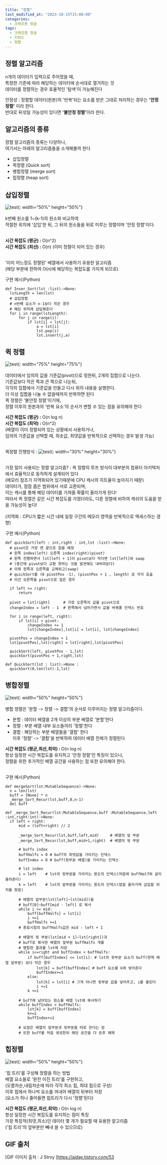 ```yaml
---
title: "정렬"
last_modified_at: "2023-10-15T15:00:00"
categories:
  - 크래프톤 정글
tags:
  - 크래프톤 정글
  - 키워드
  - 정렬
---
```


## 정렬 알고리즘
 n개의 데이터가 입력으로 주어졌을 때, <br>
 특정한 기준에 따라 해당하는 데이터에 순서대로 열거하는 것<br>
 데이터를 정렬하는 경우 효율적인 '탐색'이 가능해진다<br>

 안정성
 : 정렬할 데이터(원본)의 '반복'되는 요소를 받은 그대로 처리하는 경우는 <b>'안정 정렬'</b> 이라 한다.<br>
   반대로 뒤섞일 가능성이 있다면 <b>'불안정 정렬'</b>이라 한다.

## 알고리즘의 종류
 정렬 알고리즘의 종류는 다양하나,<br> 여기서는 아래의 알고리즘들을 소개해볼까 한다<br>
 - 삽입정렬
 - 퀵정렬   (Quick sort)
 - 병합정렬 (merge sort)
 - 힙정렬   (heap sort)

## 삽입정렬
 ![test](https://user-images.githubusercontent.com/43630972/275307101-5f4bfa39-a858-4537-b903-50b947fd1600.gif){: width="50%" height="50%"}<br><br>
 k번째 원소를 1~(k-1)의 원소와 비교하여<br>
 적절한 위치에 '삽입'한 뒤, 그 뒤의 원소들을 뒤로 미루는 정렬이며 '안정 정렬'이다.<br><br>
 
 <b>시간 복잡도 (평균) : </b> O(n^2) <br>
 <b>시간 복잡도 (최선) : </b> O(n) (이미 정렬이 되어 있는 경우)<br><br>

 '이미 어느정도 정렬된' 배열에서 사용하기 유용한 알고리즘<br>
 (해당 부분에 한하여 O(n)에 해당하는 복잡도를 가지게 되므로)

구현 예시(Python)
  ```
  def Inser_Sort(lst :list)->None:
    lstLength = len(lst)
    # 삽입정렬
    # n번째 요소가 n-1보다 작은 경우
    # 해당 위치에 삽입해준다
    for i in range(lstLength):
        for j in range(i):
            if lst[i] < lst[j]:
                a = lst[i]
                lst.pop(i)
                lst.insert(j,a)
  ```
## 퀵 정렬
 ![test](https://user-images.githubusercontent.com/43630972/275309480-a79dd221-f799-4687-a219-7b6e071bc6fd.png){: width="75%" height="75%"}<br><br>
 데이터에서 임의의 값을 기준값(pivot)으로 정한뒤, 2개의 집합으로 나눈다.<br>
 기준값보다 작은 쪽과 큰 쪽으로 나눈뒤,<br>
 각각의 집합에서 기준값을 만들고 다시 위의 내용을 실행한다.<br>
 더 이상 집합을 나눌 수 없을때까지 반복하면 된다<br>
 퀵 정렬은 '불안정 정렬'이기에,<br> 정렬 이후의 원본과의 '반복 요소'의 순서가 변할 수 있는 점을 유의해야 한다<br>

 <b>시간 복잡도 (평균) : </b> O(n log n) <br>
 <b>시간 복잡도 (최악) : </b> O(n^2) <br>(배열이 이미 정렬되어 있는 상황에서 사용하거나,<br> 임의의 기준값을 선택할 때, 최솟값, 최댓값을 반복적으로 선택하는 경우 발생 가능)<br><br>

 퀵정렬 진행방식
 : ![test](https://user-images.githubusercontent.com/43630972/275309235-cc955a3b-28f3-4bfa-874e-a6281cc20c2e.png){: width="30%" height="30%"}<br><br>

 가장 많이 사용되는 정렬 알고리즘?
 : 퀵 정렬의 루프 방식이 대부분의 컴퓨터 아키텍처에서 효율적으로 동작하게 설계되어 있다<br>
   (메모리 참조가 지역화되어 있기때문에 CPU 캐시의 히트율이 높아지기 때문)<br>
   데이터가, 점점 좁은 범위에서 서로 교환되며,<br> 이는 캐시를 통해 해당 데이터를 가져올 확률이 올라가게 된다!<br>
   따라서 퀵 정렬은 같은 시간 복잡도를 가졌더라도, 다른 정렬에 비하여 캐쉬의 도움을 받을 가능성이 높다!<br><br>
   (지역화 : CPU가 짧은 시간 내에 일정 구간의 메모리 영역을 반복적으로 엑세스하는 경향)<br>

  구현 예시(Python)
  ```
  def quickSort(left : int,right : int,lst :list)->None:
    # pivot은 가장 맨 끝으로 잡을 예정
    # 왼쪽 index(left) 오른쪽 index(right)(pivot)
    # 왼쪽 진행하면서 lst[left + 1]이 pivot보다 작다면 lst[left]와 swap
    # (중간에 pivot보다 교환 못하는 것을 발견해도 내버려둔다)
    # 이제 왼쪽과 오른쪽을 교체하고(swap)
    # quickSort를 (0 pivotPos -1), (pivotPos + 1 , length) 로 각각 호출
    # 이건 오른쪽을 pivot으로 잡은 경우

    if left >= right:
        return

    pivot = lst[right]      # 가장 오른쪽의 값을 pivot으로
    changeIndex = left - 1  # 왼쪽에서 넘어가면서 값을 바꿔줄 인덱스 번호

    for i in range(left, right):
        if lst[i] < pivot:
            changeIndex += 1
            lst[changeIndex],lst[i] = lst[i], lst[changeIndex]

    pivotPos = changeIndex + 1
    lst[pivotPos],lst[right] = lst[right],lst[pivotPos]

    quickSort(left, pivotPos - 1,lst)
    quickSort(pivotPos + 1,right,lst)

def QuickSort(lst : list)->None : 
    quickSort(0,len(lst)-1,lst)
  ```

## 병합정렬
 ![test](https://user-images.githubusercontent.com/43630972/275307139-dfffebd2-87f2-48d5-b783-ed7547eb511d.gif){: width="50%" height="50%"}<br><br>
 병합 정렬은 '분할 -> 정렬 -> 결합'의 순서로 이루어지는 정렬 알고리즘이다.<br>
 - 분할
  : 데이터 배열을 2개 이상의 부분 배열로 '분할'한다
 - 정렬
  : 부분 배열 내부 요소들끼리 '정렬'한다 
 - 결합
  : 해당하는 부분 배열들을 '결합' 한다 <br>
    이후 '정렬' -> '결합'을 반복하여 데이터 배열 전체가 정렬된다
  
 <b>시간 복잡도 (평균,최선,최악) : </b> O(n log n) <br>
 항상 일정한 시간 복잡도를 유지하고 '안정 정렬'인 특징이 있으나,<br>
 정렬을 위한 추가적인 배열 공간을 사용하는 점 또한 유의해야 한다.<br><br>

 구현 예시(Python)
  ```
  def mergeSort(lst:MutableSequence)->None:
    n = len(lst)
    buff = [None] * n
    _merge_Sort_Recur(lst,buff,0,n-1)
    del buff

def _merge_Sort_Recur(lst:MutableSequence,buff :MutableSequence,left :int,right:int)->None:
    if left < right:
        mid = (left+right) // 2

        _merge_Sort_Recur(lst,buff,left,mid)     # 배열의 앞 부분
        _merge_Sort_Recur(lst,buff,mid+1,right)  # 배열의 뒷 부분

        # buffs index
        buffHalfs = 0 # buff의 최댓값을 가리키는 인덱스
        buffIndex = 0 # buff(뒷부분 배열)을 가리키는 인덱스

        # lst index       
        i = left    # lst의 뒷부분을 가리키는 용도의 인덱스(처음에 buffHalf와 같이 올려준다)
        k = left    # lst의 앞부분을 가리키는 용도의 인덱스(점점 올라가며 삽입할 위치를 찾음)

        # 배열의 앞부분(lst[left]~lst[mid])을
        # buff[0]~buff[mid - left] 로 복사
        while i <= mid:
            buff[buffHalfs] = lst[i]
            i +=1
            buffHalfs +=1
        # 종료시점의 buffHalfs값은 mid - left + 1
        
        # 배열의 뒷 부분(lst[mid + 1]~lst[right])과
        # buff로 복사한 배열의 앞부분 buffHalfs 개를
        # 병합한 결과를 lst에 저장
        while i<=right and buffIndex < buffHalfs:
            if buff[buffIndex] <= lst[i]: # lst의 뒷부분 요소가 buff(현재 배열 앞부분) 보다 작은 경우
                lst[k] = buff[buffIndex] # buff 요소를 k에 넣어준다
                buffIndex+=1
            else:
                lst[k] = lst[i] # 그게 아니면 뒷부분 값을 넣어주고, i를 올린다
                i +=1
            k +=1

        # buff에 남아있는 원소를 배열 lst에 복사하기
        while buffIndex < buffHalfs:
            lst[k] = buff[buffIndex]
            k+=1
            buffIndex+=1

        # 요점은 배열의 앞부분과 뒷부분을 따로 쓴다는 점
        # 또한 buff를 처음 생성한뒤 해당 공간을 다 쓴후 해제
  ```

## 힙정렬
 ![test](https://user-images.githubusercontent.com/43630972/275307182-58ccb2b1-6378-4f45-9398-51c1bb37090c.gif){: width="50%" height="50%"}<br><br>
 '힙 트리'를 구성해 정렬을 하는 방법<br>
 배열 요소들로 '완전 이진 트리'를 구현하고,<br>
 (오름차순,내림차순에 따라 각각 최소 힙, 최대 힙으로 구성)<br>
 이후 힙에서 하나씩 요소를 꺼내어 배열의 뒤부터 저장<br>
 (요소가 하나 줄어들면 힙트리가 다시 '정렬'된다)

<b>시간 복잡도 (평균,최선,최악) : </b> O(n log n) <br>
 항상 일정한 시간 복잡도를 유지하는 점이 특징<br>
 가장 특징적(최댓,최소)인 데이터 몇 개가 필요할 때 유용한 알고리즘<br>
 ('힙 트리'의 앞부분만 빼내 쓸 수 있으므로)

## GIF 출처
  [GIF 이미지 출처 : J Stroy ]<https://aiday.tistory.com/53>